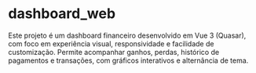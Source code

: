 # dashboard_web
Este projeto é um dashboard financeiro desenvolvido em Vue 3 (Quasar), com foco em experiência visual, responsividade e facilidade de customização. Permite acompanhar ganhos, perdas, histórico de pagamentos e transações, com gráficos interativos e alternância de tema.
